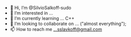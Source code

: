 - 👋 Hi, I’m @SilvioSalkoff-sudo
- 👀 I’m interested in ... 
- 🌱 I’m currently learning ... C++
- 💞️ I’m looking to collaborate on ... ("almost everything");
- 📫 How to reach me ...sslavkoff@gmail.com

<!---
SilvioSalkoff-sudo/SilvioSalkoff-sudo is a ✨ special ✨ repository because its `README.md` (this file) appears on your GitHub profile.
You can click the Preview link to take a look at your changes.
--->
